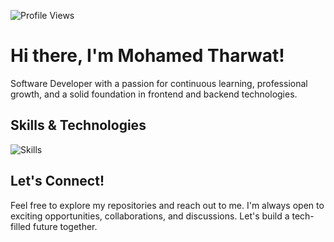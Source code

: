 ![Profile Views](https://komarev.com/ghpvc?username=mohamedtharwat000)


# Hi there, I'm Mohamed Tharwat!

Software Developer with a passion for continuous learning, professional growth, and a solid foundation in frontend and backend technologies.

## Skills & Technologies 

![Skills](https://skillicons.dev/icons?i=git,github,vscode,linux,c,python,redis,mysql,mongodb,html,css,sass,bootstrap,tailwind,jquery,javascript,typescript,react,nodejs,express,npm)


## Let's Connect!

Feel free to explore my repositories and reach out to me. I'm always open to exciting opportunities, collaborations, and discussions.
Let's build a tech-filled future together.
